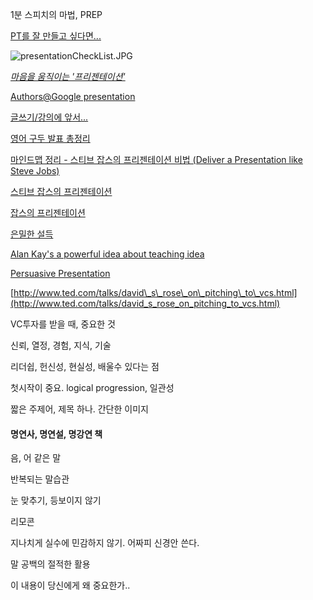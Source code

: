 
1분 스피치의 마법, PREP

[PT를 잘 만들고 싶다면...](http://twiny.tistory.com/1668)

![presentationCheckList.JPG](http://dl.dropbox.com/u/13960300/wiki/presentationCheckList.JPG)

*[마음을 움직이는
'프리젠테이션'](http://moreover.co.kr/2460514 "http://moreover.co.kr/2460514")*

[Authors@Google
presentation](http://www.presentationzen.com/presentationzen/2008/04/authorsgoogle-p.html "http://www.presentationzen.com/presentationzen/2008/04/authorsgoogle-p.html")

[글쓰기/강의에
앞서...](http://younghoe.info/875 "http://younghoe.info/875")

[영어 구두 발표
총정리](http://moai.tistory.com/498 "영어 구두 발표 총정리")

[마인드맵 정리 - 스티브 잡스의 프리젠테이션 비법 (Deliver a Presentation
like Steve
Jobs)](http://mandki.tistory.com/39 "http://mandki.tistory.com/39")

[스티브 잡스의
프리젠테이션](http://architect.tistory.com/442 "http://architect.tistory.com/442")

[잡스의
프리젠테이션](http://blog.naver.com/knbawe/110032644932 "http://blog.naver.com/knbawe/110032644932")

[은밀한 설득](http://inuit.co.kr/1561 "http://inuit.co.kr/1561")

[Alan Kay's a powerful idea about teaching
idea](http://moai.tistory.com/764 "http://moai.tistory.com/764")

[Persuasive
Presentation](http://neonebula.egloos.com/2208505 "http://neonebula.egloos.com/2208505")

[http://www.ted.com/talks/david\_s\_rose\_on\_pitching\_to\_vcs.html](http://www.ted.com/talks/david_s_rose_on_pitching_to_vcs.html)

VC투자를 받을 때, 중요한 것

신뢰, 열정, 경험, 지식, 기술

리더쉽, 헌신성, 현실성, 배울수 있다는 점

첫시작이 중요. logical progression, 일관성

짧은 주제어, 제목 하나. 간단한 이미지


#### 명연사, 명연설, 명강연 책

음, 어 같은 말

반복되는 말습관

눈 맞추기, 등보이지 않기

리모콘

지나치게 실수에 민감하지 않기. 어짜피 신경안 쓴다.

말 공백의 절적한 활용

이 내용이 당신에게 왜 중요한가..


